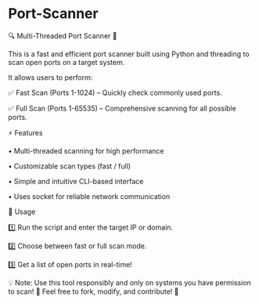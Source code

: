 # Port-Scanner

🔍 Multi-Threaded Port Scanner 🚀

This is a fast and efficient port scanner built using Python and threading to scan open ports on a target system. 

It allows users to perform:

✅ Fast Scan (Ports 1-1024) – Quickly check commonly used ports.

✅ Full Scan (Ports 1-65535) – Comprehensive scanning for all possible ports.

⚡ Features

• Multi-threaded scanning for high performance 

• Customizable scan types (fast / full) 

• Simple and intuitive CLI-based interface 

• Uses socket for reliable network communication 

🚀 Usage

1️⃣ Run the script and enter the target IP or domain.

2️⃣ Choose between fast or full scan mode.

3️⃣ Get a list of open ports in real-time!

💡 Note: Use this tool responsibly and only on systems you have permission to scan!
🔗 Feel free to fork, modify, and contribute! 🚀
